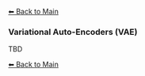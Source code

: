 [⬅ Back to Main](../readme.md)

### Variational Auto-Encoders (VAE)

TBD


[⬅ Back to Main](../readme.md)